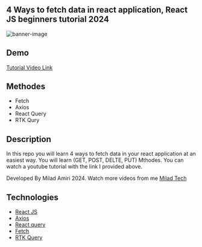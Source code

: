 
## 4 Ways to fetch data in react application, React JS beginners tutorial 2024

<img src="/banner.png" alt="banner-image"/>

## Demo
[Tutorial Video Link](https://youtu.be/_jLxmkVkDOI)

## Methodes

- Fetch
- Axios
- React Query
- RTK Qury

## Description

In this repo you will learn 4 ways to fetch data in your react application at an easiest way. You will learn (GET, POST, DELTE, PUT) Mthodes.
You can watch a youtube tutorial with the link I provided above.

Developed By Milad Amiri 2024.
Watch more videos from me [Milad Tech](https://www.youtube.com/@miladtech2844)

## Technologies 

- [React JS](https://reactjs.org/docs/getting-started.html)
- [Axios](https://axios-http.com/docs/intro)
- [React query](https://tanstack.com/query/latest/docs/react/overview)
- [Fetch](https://developer.mozilla.org/en-US/docs/Web/API/Fetch_API)
- [RTK Query](https://redux-toolkit.js.org/rtk-query/overview)
